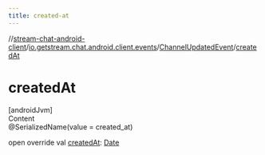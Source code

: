 ```yaml
---
title: created-at
---
```

//[stream-chat-android-client](../../../index.md)/[io.getstream.chat.android.client.events](../index.md)/[ChannelUpdatedEvent](index.md)/[createdAt](createdAt.md)



# createdAt  
[androidJvm]  
Content  
@SerializedName(value = created_at)  
  
open override val [createdAt](createdAt.md): [Date](https://developer.android.com/reference/kotlin/java/util/Date.html)  



